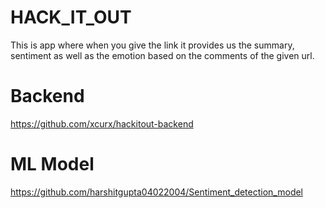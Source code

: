 # HACK_IT_OUT
This is app where when you give the link it provides us the summary, sentiment as well as the emotion based on the comments of the given url.

# Backend
https://github.com/xcurx/hackitout-backend

# ML Model
https://github.com/harshitgupta04022004/Sentiment_detection_model
